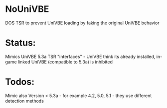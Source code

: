 # NoUniVBE

DOS TSR to prevent UniVBE loading by faking the original UniVBE behavior

# Status:
Mimics UniVBE 5.3a TSR "interfaces" - UniVBE think its already installed, in-game linked UniVBE (compatible to 5.3a) is inhibited

# Todos:
Mimic also Version < 5.3a - for example 4.2, 5.0, 5.1 - they use different detection methods
